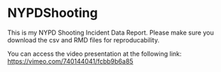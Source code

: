 # NYPDShooting

This is my NYPD Shooting Incident Data Report. Please make sure you download the csv and RMD files for reproducability. 

You can access the video presentation at the following link: https://vimeo.com/740144041/fcbb9b6a85
